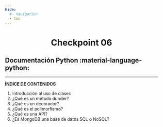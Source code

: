 ```yaml
---
hide:
  #- navigation
  - toc
---
```


<h1 style="text-align:center">Checkpoint 06</h1>

## **Documentación Python** :material-language-python:
<hr>

**ÍNDICE DE CONTENIDOS**

  1. Introducción al uso de clases
  2. ¿Qué es un método dunder?
  3. ¿Qué es un decorador?
  4. ¿Qué es el polimorfismo?
  5. ¿Qué es una API?
  6. ¿Es MongoDB una base de datos SQL o NoSQL?
<br>
<br>
